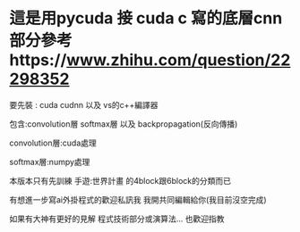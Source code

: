 # 這是用pycuda 接 cuda c 寫的底層cnn 部分參考https://www.zhihu.com/question/22298352

要先裝 : cuda cudnn 以及 vs的c++編譯器

包含:convolution層 softmax層 以及 backpropagation(反向傳播)

convolution層:cuda處理

softmax層:numpy處理

本版本只有先訓練 手遊:世界計畫 的4block跟6block的分類而已 

有想進一步寫ai外掛程式的歡迎私訊我 我開共同編輯給你(我目前沒空完成)

如果有大神有更好的見解 程式技術部分或演算法... 也歡迎指教